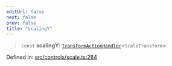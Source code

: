 ```yaml
---
editUrl: false
next: false
prev: false
title: "scalingY"
---
```


> `const` **scalingY**: [`TransformActionHandler`](/api/type-aliases/transformactionhandler/)\<`ScaleTransform`\>

Defined in: [src/controls/scale.ts:284](https://github.com/fabricjs/fabric.js/blob/b4f67b1cfd353d0e2763b168e07bce6b67895452/src/controls/scale.ts#L284)
